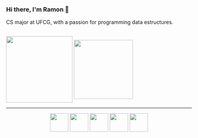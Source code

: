 ### Hi there, I'm Ramon 👋
CS major at UFCG, with a passion for programming data estructures.
##
<div>
  <img height="180em" align = "center" src = "https://github-readme-stats.vercel.app/api?username=leofarias-cpu&show_icons=true&theme=monokai&include_all_commits=true&count_private=true"/>
  <img height="160em" align = "center" src = "https://github-readme-stats.vercel.app/api/top-langs/?username=leofarias-cpu&theme=monokai&">
</div>

---


 <div align="center"> 
  <img height="50" src="https://cdn.jsdelivr.net/gh/devicons/devicon@latest/icons/python/python-original.svg" />
  <img height = "50" src="https://cdn.jsdelivr.net/gh/devicons/devicon@latest/icons/cplusplus/cplusplus-original.svg" />
  <img height="50" src="https://cdn.jsdelivr.net/gh/devicons/devicon@latest/icons/godot/godot-original.svg" />
  <img height="50" src="https://cdn.jsdelivr.net/gh/devicons/devicon@latest/icons/clojure/clojure-original.svg" />
  <img height="50" src="https://cdn.jsdelivr.net/gh/devicons/devicon@latest/icons/java/java-original.svg" />
          
          
          
 </div>
          
